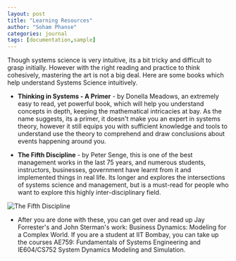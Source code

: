 ```yaml
---
layout: post
title: "Learning Resources"
author: "Soham Phanse"
categories: journal
tags: [documentation,sample]
---
```




Though systems science is very intuitive, its a bit tricky and difficult to grasp initially. However with the right reading and practice to think cohesively, mastering the art is not a big deal. Here are some books which help understand Systems Science intuitively. 

- **Thinking in Systems - A Primer** - by Donella Meadows, an extremely easy to read, yet powerful book, which will help you understand concepts in depth, keeping the mathematical intricacies at bay. As the name suggests, its a primer, it doesn't make you an expert in systems theory, however it still equips you with sufficient knowledge and tools to understand use the theory to comprehend and draw conclusions about events happening around you. 

- **The Fifth Discipline** - by Peter Senge, this is one of the best management works in the last 75 years, and numerous students, instructors, businesses, government have learnt from it and implemented things in real life. Its longer and explores the intersections of systems science and management, but is a must-read for people who want to explore this highly inter-disciplinary field. 


![The Fifth Discipline](https://sohamphanseiitb.github.io/th-ink-in-systems/assets/img/The_fifth_discipline_cover.jpg)

- After you are done with these, you can get over and read up Jay Forrester's and John Sterman's work: Business Dynamics: Modeling for a Complex World. If you are a student at IIT Bombay, you can take up the courses AE759: Fundamentals of Systems Engineering and IE604/CS752 System Dynamics Modeling and Simulation. 


<!--The beauty of computer programming is that you do not need to formally go to school to learn how to program. You can learn almost everything that you would need to know online, and for free. The following resources are some that I have used personally, that I highly recommend, for anyone looking to learn more about computer programming.

## [Free Code Camp](https://www.freecodecamp.org/)

My personal favourite for learning full stack web development. They offer a great front and back end curriculum that requires you to complete a variety of projects in order to apply the knowledge that you learn during the lessons. As a bonus, at the end of the curriculum you will have a few impressive projects under your belt for your portfolio.

## [Codecademy](https://www.codecademy.com/)

Not only does Codecademy have many great courses on various web development languages such as [HTML](https://www.codecademy.com/learn/learn-html), [CSS](https://www.codecademy.com/learn/learn-css), and [JavaScript](https://www.codecademy.com/learn/introduction-to-javascript), but they even offer a course on [how to deploy a Jekyll site](https://www.codecademy.com/learn/deploy-a-website). If you are completely new to Jekyll, I would recommend working through that course as a great start for learning how to deploy your Jekyll site.

## [Khan Academy](https://www.khanacademy.org/)

A great resource not only for learning mathematics (what most people probably know Khan Academy for), but also [computer programming](https://www.khanacademy.org/computing/computer-programming). What Khan Academy offers that is different from the other two above resources is that it offers courses in [computer science related](https://www.khanacademy.org/computing/computer-science) topics, such as [algorithms](https://www.khanacademy.org/computing/computer-science/algorithms) and [cryptography](https://www.khanacademy.org/computing/computer-science/cryptography). This is unique in that most online resources mostly focus on the programming side of things.-->
